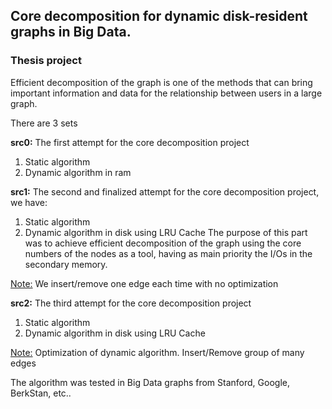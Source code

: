 <h2>Core decomposition for dynamic disk-resident graphs in Big Data.</h2>
<h3>Thesis project</h3>

Efficient decomposition of the graph is one of the methods that can bring important information and data for the relationship between users in a large graph.

There are 3 sets

<b>src0:</b> The first attempt for the core decomposition project
1. Static algorithm
2. Dynamic algorithm in ram

<b>src1:</b> The second and finalized attempt for the core decomposition project, we have:
1. Static algorithm
2. Dynamic algorithm in disk using LRU Cache
The purpose of this part was to achieve efficient decomposition of the graph using the core numbers of the nodes as a tool, having as main priority the I/Os in the secondary memory. 
<p><u>Note:</u> We insert/remove one edge each time with no optimization</p>

<b>src2:</b> The third attempt for the core decomposition project
1. Static algorithm
2. Dynamic algorithm in disk using LRU Cache
<p><u>Note:</u> Optimization of dynamic algorithm. Insert/Remove group of many edges</p>

The algorithm was tested in Big Data graphs from Stanford, Google, BerkStan, etc..
